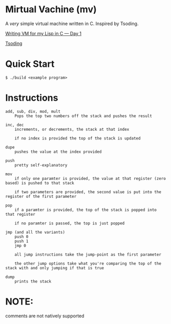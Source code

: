 # Mirtual Vachine (mv)
A *very* simple virtual machine written in C. Inspired by Tsoding.

[Writing VM for my Lisp in C — Day 1](https://www.youtube.com/watch?v=0irYsCYuZws&list=PLpM-Dvs8t0VY73ytTCQqgvgCWttV3m8LM) 

[Tsoding](https://www.youtube.com/@TsodingDaily)

# Quick Start
```console
$ ./build <example program>
```
# Instructions

    add, sub, div, mod, mult 
        Pops the top two numbers off the stack and pushes the result

    inc, dec
        increments, or decrements, the stack at that index
        
        if no index is provided the top of the stack is updated
    
    dupe
        pushes the value at the index provided

    push
        pretty self-explanatory

    mov
        if only one paramter is provided, the value at that register (zero based) is pushed to that stack
        
        if two parameters are provided, the second value is put into the register of the first parameter

    pop
        if a paramter is provided, the top of the stack is popped into that register
        
        if no paramter is passed, the top is just popped

    jmp (and all the variants)
        push 0
        push 1
        jmp 0

        all jump instructions take the jump-point as the first parameter

        the other jump options take what you're comparing the top of the stack with and only jumping if that is true

    dump
        prints the stack


# NOTE:
comments are not natively supported
